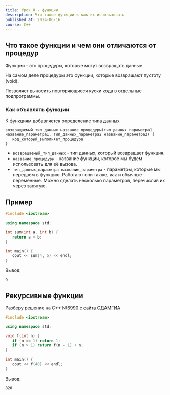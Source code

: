 ```yaml
---
title: Урок 8 - функции
description: Что такое функции и как их использовать
published_at: 2024-06-16
course: C++
---
```


## Что такое функции и чем они отличаются от процедур

Функции - это процедуры, которые могут возвращать данные.

На самом деле процедуры это функции, которые возвращают пустоту (void).

Позволяет выносить повторяющиеся куски кода в отдельные подпрограммы.

### Как объявлять функции

К функциям добавляется определение типа данных

```
возвращаемый_тип_данных название_процедуры(тип_данных_параметра1 название_параметра1, тип_данных_параметра2 название_параметра2) {
   код_который_выполняет_процедура
}
```

- `возвращаемый_тип_данных` - тип данных, который возвращает функция.
- `название_процедуры` - название функции, которое мы будем использовать для её вызова.
- `тип_данных_параметра название_параметра` - параметры, которые мы передаем в функцию. Работают они также, как и обычные переменные. Можно сделать несколько параметров, перечислив их через запятую.

## Пример

```cpp
#include <iostream>

using namespace std;

int sum(int a, int b) {
   return a + b;
}

int main() {
   cout << sum(4, 5) << endl;
}
```

Вывод:

```
9
```

## Рекурсивные функции

Разберу решение на C++ [№6990 с сайта СДАМГИА](https://inf-ege.sdamgia.ru/problem?id=6990)

```cpp
#include <iostream>

using namespace std;

void f(int n) {
   if (n == 1) return 1;
   if (n > 1) return f(n - 1) + n;
}

int main() {
   cout << f(40) << endl;
}
```

Вывод:

```
820
```
